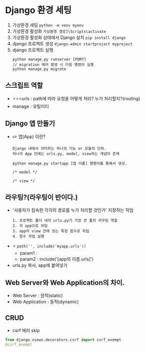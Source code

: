 # Django 환경 세팅

1. 가상환경 세팅
   `python -m venv myenv`
2. 가상환경 활성화
   `가상환경 경로]\Scripts\activate`
3. 가상환경 활성화 상태에서 Django 설치
   `pip install django`
4. django 프로젝트 생성
   `django-admin startproject myproject`
5. django 프로젝트 실행
   ```pip
   python manage.py runserver [PORT]
   // migration 에러 발생 시 다음 명령어 실행
   python manage.py migrate
   ``` 


## 스크립트 역할
- ⭐⭐⭐urls : path에 따라 요청을 어떻게 처리? 누가 처리할지?(routing)
- manage : 유틸리티


## Django 앱 만들기
* ✏️ 앱(App) 이란? 
  ```
  Django 내에서 의미하는 하나의 기능 or 모듈의 단위.
  하나의 App 안에는 urls.py, model, view라는 개념이 존재

  python manage.py startapp [앱 이름] 명령어를 통해서 생성.

  /* model */

  /* view */
  ```


## 라우팅?(라우팅이 반이다.)
* '사용자가 접속한 각각의 경로를 누가 처리할 것인가' 지정하는 작업
  ```
  1. 프로젝트 폴더 내의 urls.py가 가장 큰 틀의 라우팅 역할
  2. 각 app으로 위임
  3. app이 view 안에 있는 특정 함수로 위임
  4. 함수 작업 실행
  ```
* ⭐ `path('', include('myapp.urls'))`
  - param1 : 
  - param2 : include('[app의 이름.urls]')
* urls.py 복사, app에 붙여넣기


## Web Server와 Web Application의 차이.
* Web Server : 정적(static)
* Web Application : 동적(dynamic)


## CRUD


* csrf 에러 skip
```python
from django.views.decorators.csrf import csrf_exempt
@csrf_exempt
```
